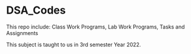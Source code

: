 # DSA_Codes

This repo include:
Class Work Programs,
Lab Work Programs,
Tasks and Assignments

This subject is taught to us in 3rd semester Year 2022.
